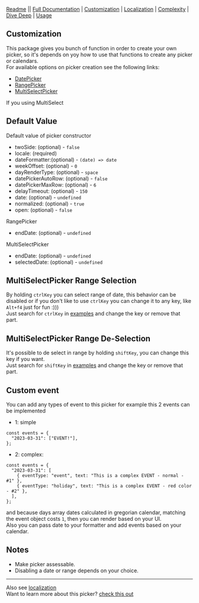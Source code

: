[Readme](../README.md) || [Full Documentation](../docs/index.md) | [Customization](./customization.md) | [Localization](./localization.md) | [Complexity](./complexity.md) | [Dive Deep](./diveDeep.md) | [Usage](./usage.md)

## Customization

This package gives you bunch of function in order to create your own picker, so it's depends on yoy how to use that functions to create any picker or calendars.<br>
For available options on picker creation see the following links:

- [DatePicker](../docs/drm-datepickerjs.basepickeroptions.md)
- [RangePicker](../docs/drm-datepickerjs.rangepickeroptions.md)
- [MultiSelectPicker](../docs/drm-datepickerjs.multiselectpickeroptions.md)

If you using MultiSelect

## Default Value

Default value of picker constructor

- twoSide: (optional) - `false`
- locale: (required)
- dateFormatter:(optional) - `(date) => date`
- weekOffset: (optional) - `0`
- dayRenderType: (optional) - `space`
- datePickerAutoRow: (optional) - `false`
- datePickerMaxRow: (optional) - `6`
- delayTimeout: (optional) - `150`
- date: (optional) - `undefined`
- normalized: (optional) - `true`
- open: (optional) - `false`

RangePicker

- endDate: (optional) - `undefined`

MultiSelectPicker

- endDate: (optional) - `undefined`
- selectedDate: (optional) - `undefined`

## MultiSelectPicker Range Selection

By holding `ctrlKey` you can select range of date, this behavior can be disabled or if you don't like to use `ctrlKey` you can change it to any key, like `Alt+f4` just for fun :))) <br>
Just search for `ctrlKey` in [examples](../examples) and change the key or remove that part.

## MultiSelectPicker Range De-Selection
It's possible to de select in range by holding `shiftKey`, you can change this key if you want. <br>
Just search for `shiftKey` in [examples](../examples) and change the key or remove that part.

## Custom event

You can add any types of event to this picker for example this 2 events can be implemented

- 1: simple

```tsx
const events = {
  "2023-03-31": ["EVENT!"],
};
```

- 2: complex:

```tsx
const events = {
  "2023-03-31": [
    { eventType: "event", text: "This is a complex EVENT - normal - #1" },
    { eventType: "holiday", text: "This is a complex EVENT - red color - #2" },
  ],
};
```

and because days array dates calculated in gregorian calendar, matching the event object costs `1`, then you can render based on your UI.<br>
Also you can pass date to your formatter and add events based on your calendar.

## Notes

- Make picker assessable.
- Disabling a date or range depends on your choice.

<hr>

Also see [localization](./localization.md)
<br>
Want to learn more about this picker? [check this out](./diveDeep.md)
